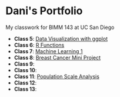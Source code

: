 # Dani's Portfolio
My classwork for BIMM 143 at UC San Diego

- **Class 5**: [Data Visualization with ggplot](https://github.com/danibaur/bimm143_github/blob/main/class05/class05.md)
- **Class 6**: [R Functions](https://github.com/danibaur/bimm143_github/blob/main/class06/class06.md)
- **Class 7**: [Machine Learning 1](https://github.com/danibaur/bimm143_github/blob/main/class07/class07.md)
- **Class 8**: [Breast Cancer Mini Project](https://github.com/danibaur/bimm143_github/blob/main/class08/class08.md)
- **Class 9**:
- **Class 10**:
- **Class 11**: [Population Scale Analysis](https://github.com/danibaur/bimm143_github/blob/main/class11/class11.md)
- **Class 12**:
- **Class 13**:

